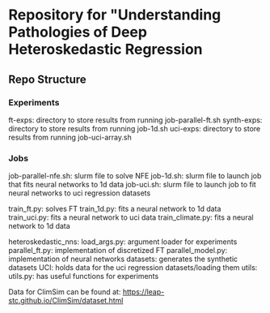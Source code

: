 
# Repository for "Understanding Pathologies of Deep Heteroskedastic Regression

## Repo Structure

### Experiments
ft-exps:    directory to store results from running job-parallel-ft.sh
synth-exps: directory to store results from running job-1d.sh
uci-exps:   directory to store results from running job-uci-array.sh

### Jobs
job-parallel-nfe.sh:    slurm file to solve NFE
job-1d.sh: slurm file to launch job that fits neural networks to 1d data
job-uci.sh:      slurm file to launch job to fit neural networks to uci regression datasets



train_ft.py:    solves FT
train_1d.py: fits a neural network to 1d data
train_uci.py:   fits a neural network to uci data
train_climate.py: fits a neural network to 1d data

heteroskedastic_nns:
    load_args.py:      argument loader for experiments
    parallel_ft.py:    implementation of discretized FT
    parallel_model.py: implementation of neural networks
    datasets:          generates the synthetic datasets
    UCI:               holds data for the uci regression datasets/loading them
    utils:
        utils.py:      has useful functions for experiments

Data for ClimSim can be found at: https://leap-stc.github.io/ClimSim/dataset.html
